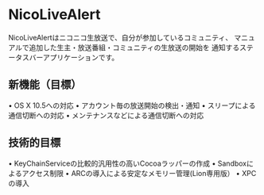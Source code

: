 # NicoLiveAlert

NicoLiveAlertはニコニコ生放送で、自分が参加しているコミュニティ、
マニュアルで追加した生主・放送番組・コミュニティの生放送の開始を
通知するステータスバーアプリケーションです。

## 新機能（目標）
• OS X 10.5への対応
• アカウント毎の放送開始の検出・通知
• スリープによる通信切断への対応
• メンテナンスなどによる通信切断への対応

## 技術的目標
• KeyChainServiceの比較的汎用性の高いCocoaラッパーの作成
• Sandboxによるアクセス制限
• ARCの導入による安定なメモリー管理(Lion専用版）
• XPCの導入